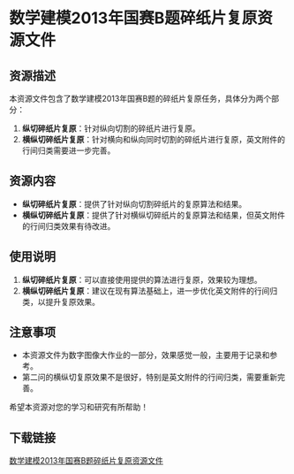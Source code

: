 # 数学建模2013年国赛B题碎纸片复原资源文件

## 资源描述

本资源文件包含了数学建模2013年国赛B题的碎纸片复原任务，具体分为两个部分：

1. **纵切碎纸片复原**：针对纵向切割的碎纸片进行复原。
2. **横纵切碎纸片复原**：针对横向和纵向同时切割的碎纸片进行复原，英文附件的行间归类需要进一步完善。

## 资源内容

- **纵切碎纸片复原**：提供了针对纵向切割碎纸片的复原算法和结果。
- **横纵切碎纸片复原**：提供了针对横纵切碎纸片的复原算法和结果，但英文附件的行间归类效果有待改进。

## 使用说明

1. **纵切碎纸片复原**：可以直接使用提供的算法进行复原，效果较为理想。
2. **横纵切碎纸片复原**：建议在现有算法基础上，进一步优化英文附件的行间归类，以提升复原效果。

## 注意事项

- 本资源文件为数字图像大作业的一部分，效果感觉一般，主要用于记录和参考。
- 第二问的横纵切复原效果不是很好，特别是英文附件的行间归类，需要重新完善。

希望本资源对您的学习和研究有所帮助！

## 下载链接

[数学建模2013年国赛B题碎纸片复原资源文件](https://pan.quark.cn/s/f24136c4b315)